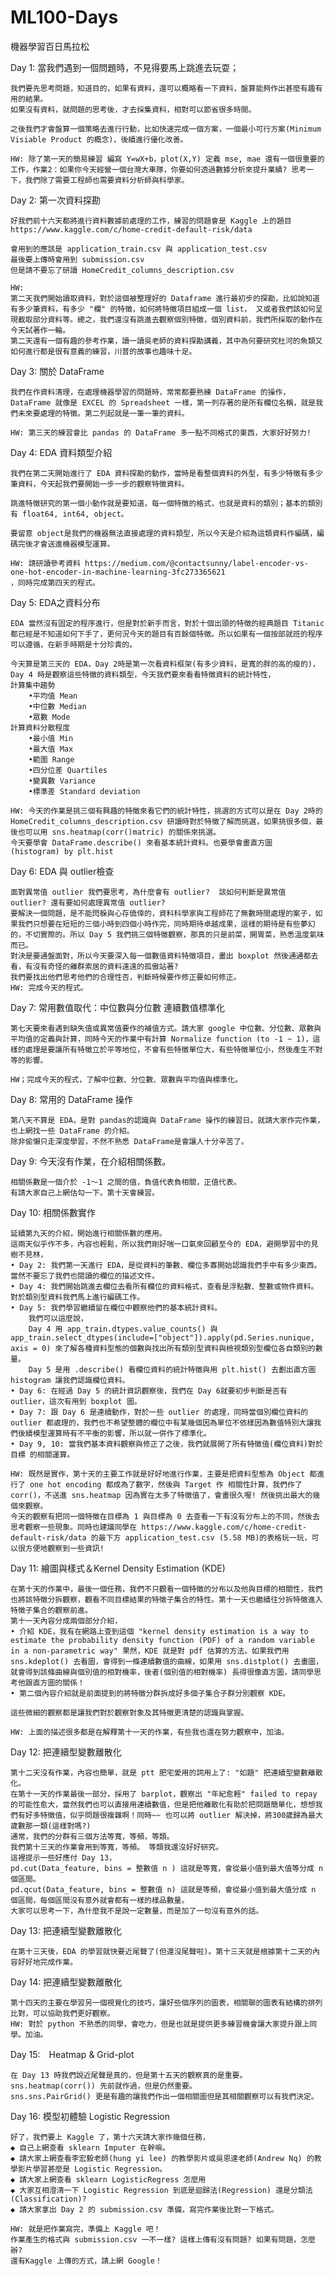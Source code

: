 # ML100-Days
機器學習百日馬拉松

Day 1: 當我們遇到一個問題時，不見得要馬上跳進去玩耍；
	
	我們要先思考問題，知道目的，如果有資料，還可以概略看一下資料，盤算能夠作出甚麼有趣有用的結果。
	如果沒有資料，就問題的思考後，才去採集資料，相對可以節省很多時間。
	
	之後我們才會盤算一個策略去進行行動，比如快速完成一個方案，一個最小可行方案(Minimum Visiable Product 的概念)，後續進行優化改善。
	
	HW: 除了第一天的簡易練習 編寫 Y=wX+b，plot(X,Y) 定義 mse, mae 還有一個很重要的工作，作業2：如果你今天經營一個台灣大車隊，你要如何透過數據分析來提升業績? 思考一下，我們除了需要工程師也需要資料分析師與科學家。


Day 2: 第一次資料探勘

	好我們前十六天都將進行資料數據前處理的工作，練習的問題會是 Kaggle 上的題目 
	https://www.kaggle.com/c/home-credit-default-risk/data 
	
	會用到的應該是 application_train.csv 與 application_test.csv 
	最後要上傳時會用到 submission.csv 
	但是請不要忘了研讀 HomeCredit_columns_description.csv 
	
	HW:
	第二天我們開始讀取資料，對於這個被整理好的 Dataframe 進行最初步的探勘，比如說知道有多少筆資料，有多少 "欄" 的特徵，如何將特徵項目組成一個 list， 又或者我們該如何呈現截取部分資料等。總之，我們還沒有跳進去觀察個別特徵，個別資料前，我們所採取的動作在今天試著作一輪。
	第二天還有一個有趣的參考作業，讀一讀吳老師的資料探勘講義，其中為何要研究杜河的魚類又如何進行都是很有意義的練習，川普的故事也趣味十足。
	
Day 3: 關於 DataFrame
	
	我們在作資料清理，在處理機器學習的問題時，常常都要熟練 DataFrame 的操作，DataFrame 就像是 EXCEL 的 Spreadsheet 一樣，第一列存著的是所有欄位名稱，就是我們未來要處理的特徵。第二列起就是一筆一筆的資料。
	
	HW: 第三天的練習會比 pandas 的 DataFrame 多一點不同格式的東西，大家好好努力!
	
Day 4: EDA 資料類型介紹

	我們在第二天開始進行了 EDA 資料探勘的動作，當時是看整個資料的外型，有多少特徵有多少筆資料，今天起我們要開始一步一步的觀察特徵資料。
	
	跳進特徵研究的第一個小動作就是要知道，每一個特徵的格式，也就是資料的類別；基本的類別有 float64, int64, object。
	
	要留意 object是我們的機器無法直接處理的資料類型，所以今天是介紹為這類資料作編碼，編碼完後才會送進機器模型運算。
	
	HW: 請研讀參考資料 https://medium.com/@contactsunny/label-encoder-vs-one-hot-encoder-in-machine-learning-3fc273365621
	，同時完成第四天的程式。
	
Day 5: EDA之資料分布

	EDA 當然沒有固定的程序進行，但是對於新手而言，對於十個出頭的特徵的經典題目 Titanic 都已經是不知道如何下手了，更何況今天的題目有百餘個特徵。所以如果有一個按部就班的程序可以遵循，在新手時期是十分珍貴的。
	
	今天算是第三天的 EDA，Day 2時是第一次看資料框架(有多少資料，是寬的胖的高的瘦的)，Day 4 時是觀察這些特徵的資料類型，今天我們要來看看特徵資料的統計特性，
	計算集中趨勢
		•平均值 Mean
		•中位數 Median
		•眾數 Mode 
	計算資料分散程度
		•最⼩值 Min
		•最⼤值 Max
		•範圍 Range
		•四分位差 Quartiles
		•變異數 Variance
		•標準差 Standard deviation
		
	HW: 今天的作業是挑三個有興趣的特徵來看它們的統計特性，挑選的方式可以是在 Day 2時的 HomeCredit_columns_description.csv 研讀時對於特徵了解而挑選，如果挑很多個，最後也可以用 sns.heatmap(corr()matric) 的關係來挑選。
	今天要學會 DataFrame.describe() 來看基本統計資料。也要學會畫直方圖 (histogram) by plt.hist
	
Day 6: EDA 與 outlier檢查  

	面對異常值 outlier 我們要思考，為什麼會有 outlier?  該如何判斷是異常值 outlier? 還有要如何處理異常值 outlier? 
	要解決一個問題，是不能閃躲與心存僥倖的，資料科學家與工程師花了無數時間處理的案子，如果我們只想要在短短的三個小時到四個小時作完，同時期待卓越成果，這樣的期待是有些夢幻的，不切實際的。所以 Day 5 我們挑三個特徵觀察，那真的只是前菜，開胃菜，熟悉溫度氣味而已。
	對決是要通盤面對，所以今天要深入每一個數值資料特徵項目，畫出 boxplot 然後通通都去看，有沒有奇怪的離群索居的資料遠遠的孤傲站著? 
	我們要找出他們思考他們的合理性否，判斷時候要作修正要如何修正。
	HW: 完成今天的程式。
	
Day 7: 常⽤數值取代：中位數與分位數 連續數值標準化 
	
	第七天要來看遇到缺失值或異常值要作的補值方式。請大家 google 中位數、分位數、眾數與平均值的定義與計算，同時今天的作業中有計算 Normalize function (to -1 ~ 1)，這樣的處理是要讓所有特徵立於平等地位，不會有些特徵單位大，有些特徵單位小，然後產生不對等的影響。
	
	HW；完成今天的程式，了解中位數、分位數、眾數與平均值與標準化。
	
Day 8: 常⽤的 DataFrame 操作 

	第八天不算是 EDA，是對 pandas的認識與 DataFrame 操作的練習日。就請大家作完作業，也上網找一些 DataFrame 的介紹。
	除非偷懶只走深度學習，不然不熟悉 DataFrame是會讓人十分辛苦了。
	
Day 9: 今天沒有作業，在介紹相關係數。

	相關係數是⼀個介於 -1～1 之間的值，負值代表負相關，正值代表。
	有請大家自己上網估勾一下。第十天會練習。
	
Day 10: 相關係數實作

	延續第九天的介紹，開始進行相關係數的應用。
	這兩天似乎作不多，內容也輕鬆，所以我們剛好喘一口氣來回顧至今的 EDA，避開學習中的見樹不見林，
	• Day 2: 我們第一天進行 EDA，是從資料的筆數、欄位多寡開始認識我們手中有多少東西。當然不要忘了我們也閱讀的欄位的描述文件。
	• Day 4: 我們開始跳進去欄位去看所有欄位的資料格式，查看是浮點數、整數或物件資料。對於類別型資料我們馬上進行編碼工作。
	• Day 5: 我們學習繼續留在欄位中觀察他們的基本統計資料。
		我們可以這麼說，
		Day 4 用 app_train.dtypes.value_counts() 與 app_train.select_dtypes(include=["object"]).apply(pd.Series.nunique, axis = 0) 來了解各種資料型態的個數與找出所有類別型資料與檢視類別型欄位各自類別的數量。
		Day 5 是用 .describe() 看欄位資料的統計特徵與用 plt.hist() 去劃出直方圖 histogram 讓我們認識欄位資料。
	• Day 6: 在經過 Day 5 的統計資訊觀察後，我們在 Day 6就要初步判斷是否有 outlier，這次有用到 boxplot 圖。
	• Day 7: 跟 Day 6 是連續動作，對於一些 outlier 的處理，同時當個別欄位資料的 outlier 都處理的，我們也不希望整體的欄位中有某幾個因為單位不依樣因為數值特別大讓我們後續模型運算時有不平衡的影響，所以就一併作了標準化。
	• Day 9, 10: 當我們基本資料觀察與修正了之後，我們就展開了所有特徵值(欄位資料)對於 目標 的相關運算。
	
	HW: 既然是實作，第十天的主要工作就是好好地進行作業，主要是把資料型態為 Object 都進行了 one hot encoding 都成為了數字，然後與 Target 作 相關性計算，我們作了 corr()，不送進 sns.heatmap 因為實在太多了特徵值了，會畫很久喔! 然後挑出最大的幾個來觀察。
	今天的觀察有把同一個特徵在目標為 1 與目標為 0 去查看一下有沒有分布上的不同，然後去思考觀察一些現象。同時也建議同學在 https://www.kaggle.com/c/home-credit-default-risk/data 的最下方 application_test.csv (5.58 MB)的表格玩一玩，可以很方便地觀察到一些資訊!
	
Day 11: 繪圖與樣式＆Kernel Density Estimation (KDE) 

	在第十天的作業中，最後一個任務，我們不只觀看一個特徵的分布以及他與目標的相關性，我們也將該特徵分拆觀察，觀看不同目標結果的特徵子集合的特性。第十一天也繼續往分拆特徵進入特徵子集合的觀察前進。
	第十一天內容分成兩個部分介紹，
	• 介紹 KDE，我有在網路上查到這個 "kernel density estimation is a way to estimate the probability density function (PDF) of a random variable in a non-parametric way" 果然，KDE 就是對 pdf 估算的方法。如果我們用 sns.kdeplot() 去看圖，會得到一條連續數值的曲線，如果用 sns.distplot() 去畫圖，就會得到該條曲線與個別值的相對機率，後者(個別值的相對機率) 長得很像直方圖，請同學思考他跟直方圖的關係！
	• 第二個內容介紹就是前面提到的將特徵分群拆成好多個子集合子群分別觀察 KDE。
	
	這些微細的觀察都是讓我們對於觀察對象及其特徵更清楚的認識與掌握。
	
	HW: 上面的描述很多都是在解釋第十一天的作業，有些我也還在努力觀察中，加油。
	
Day 12: 把連續型變數離散化 

	第十二天沒有作業，內容也簡單，就是 ptt 肥宅愛用的詞用上了: "如題" 把連續型變數離散化。
	在第十一天的作業最後一部分，採用了 barplot，觀察出 "年紀愈輕" failed to repay 的可能性愈大，當然我們也可以直接用連續數值，但是把他離散化有助於把問題簡單化，想想我們有好多特徵值，似乎問題很複雜啊！同時~~ 也可以將 outlier 解決掉，將300歲歸為最大歲數那一類(這樣對嗎?) 
	通常，我們的分群有三個方法等寬，等頻，等類。
	我們第十三天的作業會用到等寬，等頻。 等類我還沒好好研究。
	這裡提示一些好應付 Day 13，
	pd.cut(Data_feature, bins = 整數值 n ) 這就是等寬，會從最小值到最大值等分成 n 個區間。
	pd.qcut(Data_feature, bins = 整數值 n) 這就是等頻，會從最小值到最大值分成 n 個區間，每個區間沒有意外就會都有一樣的樣品數量。
	大家可以思考一下，為什麼我不是說一定數量，而是加了一句沒有意外的話。
	

Day 13: 把連續型變數離散化  
	
	在第十三天後，EDA 的學習就快要近尾聲了(但還沒尾聲啦)。第十三天就是根據第十二天的內容好好地完成作業。
	
Day 14: 把連續型變數離散化  
		
	第十四天的主要在學習另一個視覺化的技巧，讓好些個序列的圖表，相關聯的圖表有結構的排列比對，可以協助我們更好觀察。
	HW: 對於 python 不熟悉的同學，會吃力，但是也就是提供更多練習機會讓大家提升跟上同學。加油。
	
Day 15:　Heatmap & Grid-plot   

	在 Day 13 時我們說近尾聲是真的，但是第十五天的觀察真的是重要。 
	sns.heatmap(corr()) 先前就作過，但是仍然重要。
	sns.sns.PairGrid() 更是有趣的讓我們作出一個相關圖但是其相關觀察可以有我們決定。

Day 16: 模型初體驗 Logistic Regression 

	好了，我們要上 Kaggle 了，第十六天請大家作幾個任務，
	◆ 自己上網查看 sklearn Imputer 在幹嘛。
	◆ 請大家上網查看李宏毅老師(hung yi lee) 的教學影片或吳恩達老師(Andrew Nq) 的教學影片學習甚麼是 Logistic Regression。
	◆ 請大家上網查看 sklearn LogisticRegress 怎麼用
	◆ 大家互相澄清一下 Logistic Regression 到底是迴歸法(Regression) 還是分類法(Classification)?
	◆ 請大家拿出 Day 2 的 submission.csv 準備，寫完作業後比對一下格式。 
	
	HW: 就是把作業寫完，準備上 Kaggle 吧！ 
	作業產生的格式與 submission.csv 一不一樣? 這樣上傳有沒有問題? 如果有問題，怎麼辦? 
	還有Kaggle 上傳的方式，請上網 Google！
	
	
	
	
	
	
